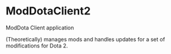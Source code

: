 # ModDotaClient2
ModDota Client application

(Theoretically) manages mods and handles updates for a set of modifications for Dota 2.
